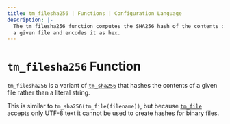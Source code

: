 ```yaml
---
title: tm_filesha256 | Functions | Configuration Language
description: |-
  The tm_filesha256 function computes the SHA256 hash of the contents of
  a given file and encodes it as hex.
---
```


# `tm_filesha256` Function

`tm_filesha256` is a variant of [`tm_sha256`](./tm_sha256.md)
that hashes the contents of a given file rather than a literal string.

This is similar to `tm_sha256(tm_file(filename))`, but
because [`tm_file`](./tm_file.md) accepts only UTF-8 text it cannot be used to
create hashes for binary files.
